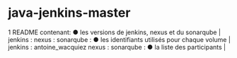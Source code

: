 # java-jenkins-master


1 README contenant:
● les versions de jenkins, nexus et du sonarqube |
jenkins : 
nexus :
sonarqube :
● les identifiants utilisés pour chaque volume |
jenkins : antoine_wacquiez
nexus :
sonarqube :
● la liste des participants |
